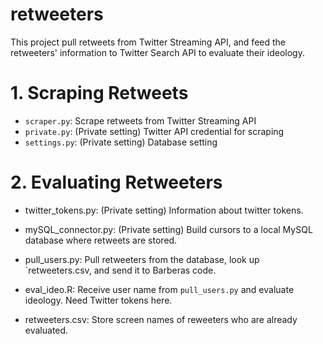 # retweeters
This project pull retweets from Twitter Streaming API, and feed the retweeters' information to Twitter Search API to evaluate their ideology.

# 1. Scraping Retweets
- `scraper.py`: Scrape retweets from Twitter Streaming API
- `private.py`: (Private setting) Twitter API credential for scraping
- `settings.py`: (Private setting) Database setting

# 2. Evaluating Retweeters
- twitter_tokens.py: (Private setting) Information about twitter tokens.
- mySQL_connector.py: (Private setting) Build cursors to a local MySQL database where retweets are stored.

- pull_users.py: Pull retweeters from the database, look up `retweeters.csv, and send it to Barberas code.  
- eval_ideo.R: Receive user name from `pull_users.py` and evaluate ideology. Need Twitter tokens here. 

- retweeters.csv: Store screen names of reweeters who are already evaluated.
